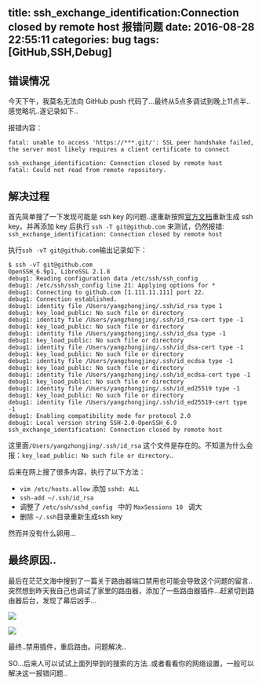 title: ssh_exchange_identification:Connection closed by remote host 报错问题
date: 2016-08-28 22:55:11
categories: bug
tags: [GitHub,SSH,Debug]
---
## 错误情况
今天下午，我莫名无法向 GitHub push 代码了...最终从5点多调试到晚上11点半..感觉略坑..遂记录如下..

报错内容：
```
fatal: unable to access 'https://***.git/': SSL peer handshake failed, the server most likely requires a client certificate to connect
```

```
ssh_exchange_identification: Connection closed by remote host
fatal: Could not read from remote repository.
```

## 解决过程

首先简单搜了一下发现可能是 ssh key 的问题..遂重新按照[官方文档](https://help.github.com/articles/generating-an-ssh-key/)重新生成 ssh key。并再添加 key 后执行 `ssh -T git@github.com` 来测试，仍然报错:
`ssh_exchange_identification: Connection closed by remote host`

执行`ssh -vT git@github.com`输出记录如下：

```
$ ssh -vT git@github.com
OpenSSH_6.9p1, LibreSSL 2.1.8
debug1: Reading configuration data /etc/ssh/ssh_config
debug1: /etc/ssh/ssh_config line 21: Applying options for *
debug1: Connecting to github.com [1.111.11.111] port 22.
debug1: Connection established.
debug1: identity file /Users/yangzhongjing/.ssh/id_rsa type 1
debug1: key_load_public: No such file or directory
debug1: identity file /Users/yangzhongjing/.ssh/id_rsa-cert type -1
debug1: key_load_public: No such file or directory
debug1: identity file /Users/yangzhongjing/.ssh/id_dsa type -1
debug1: key_load_public: No such file or directory
debug1: identity file /Users/yangzhongjing/.ssh/id_dsa-cert type -1
debug1: key_load_public: No such file or directory
debug1: identity file /Users/yangzhongjing/.ssh/id_ecdsa type -1
debug1: key_load_public: No such file or directory
debug1: identity file /Users/yangzhongjing/.ssh/id_ecdsa-cert type -1
debug1: key_load_public: No such file or directory
debug1: identity file /Users/yangzhongjing/.ssh/id_ed25519 type -1
debug1: key_load_public: No such file or directory
debug1: identity file /Users/yangzhongjing/.ssh/id_ed25519-cert type -1
debug1: Enabling compatibility mode for protocol 2.0
debug1: Local version string SSH-2.0-OpenSSH_6.9
ssh_exchange_identification: Connection closed by remote host
```

这里面`/Users/yangzhongjing/.ssh/id_rsa` 这个文件是存在的。不知道为什么会报：`key_load_public: No such file or directory`..

后来在网上搜了很多内容，执行了以下方法：
- `vim /etc/hosts.allow` 添加 `sshd: ALL`
- `ssh-add ~/.ssh/id_rsa`
- 调整了 `/etc/ssh/sshd_config ` 中的 `MaxSessions 10 ` 调大
- 删除 `~/.ssh`目录重新生成ssh key 

然而并没有什么卵用...
## 最终原因..

最后在茫茫文海中搜到了一篇关于路由器端口禁用也可能会导致这个问题的留言..突然想到昨天我自己也调试了家里的路由器，添加了一些路由器插件...赶紧切到路由器后台，发现了幕后凶手...

![](http://qcyoung.qiniudn.com/qcyoung/shijietong.png)

![](http://qcyoung.qiniudn.com/qcyoung/shijietongdetail.png)

最终..禁用插件，重启路由。问题解决..

SO...后来人可以试试上面列举到的搜索的方法..或者看看你的网络设置，一般可以解决这一报错问题..

